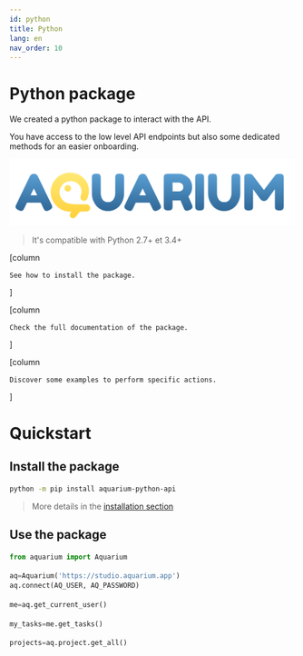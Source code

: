 ```yaml
---
id: python
title: Python
lang: en
nav_order: 10
---
```


# Python package

We created a python package to interact with the API.

You have access to the low level API endpoints but also some dedicated methods for an easier onboarding.

![Aquarium Python API](../../../_medias/logo_python.png)

> It's compatible with Python 2.7+ et 3.4+

[column
```card [<span class="aq-icon">deployed_code_update</span> Installation](./installation.md)
See how to install the package.
```
]

[column
```card [<span class="aq-icon">quick_reference</span> Reference API](https://docs.fatfish.app/dev/python/reference/aquarium.html)
Check the full documentation of the package.
```
]

[column
```card [<span class="aq-icon">book_5</span> Examples](../../../how-to/python/examples.md)
Discover some examples to perform specific actions.
```
]


# Quickstart

## Install the package

```bash
python -m pip install aquarium-python-api
```

> More details in the [installation section](./installation.md)

## Use the package

```python
from aquarium import Aquarium

aq=Aquarium('https://studio.aquarium.app')
aq.connect(AQ_USER, AQ_PASSWORD)

me=aq.get_current_user()

my_tasks=me.get_tasks()

projects=aq.project.get_all()
```